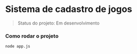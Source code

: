 # Sistema de cadastro de jogos

> Status do projeto: Em desenvolvimento 

### Como rodar o projeto
```bash
node app.js

